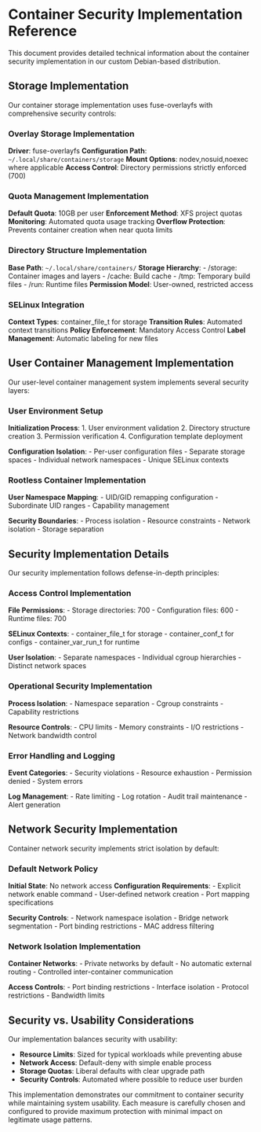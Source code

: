 # Container Security Implementation Reference

This document provides detailed technical information about the container security implementation in our custom Debian-based distribution.

## Storage Implementation

Our container storage implementation uses fuse-overlayfs with comprehensive security controls:

### Overlay Storage Implementation
**Driver**: fuse-overlayfs
**Configuration Path**: `~/.local/share/containers/storage`
**Mount Options**: nodev,nosuid,noexec where applicable
**Access Control**: Directory permissions strictly enforced (700)

### Quota Management Implementation
**Default Quota**: 10GB per user
**Enforcement Method**: XFS project quotas
**Monitoring**: Automated quota usage tracking
**Overflow Protection**: Prevents container creation when near quota limits

### Directory Structure Implementation
**Base Path**: `~/.local/share/containers/`
**Storage Hierarchy**:
    - /storage: Container images and layers
    - /cache: Build cache
    - /tmp: Temporary build files
    - /run: Runtime files
**Permission Model**: User-owned, restricted access

### SELinux Integration
**Context Types**: container_file_t for storage
**Transition Rules**: Automated context transitions
**Policy Enforcement**: Mandatory Access Control
**Label Management**: Automatic labeling for new files

## User Container Management Implementation

Our user-level container management system implements several security layers:

### User Environment Setup
**Initialization Process**:
    1. User environment validation
    2. Directory structure creation
    3. Permission verification
    4. Configuration template deployment

**Configuration Isolation**:
    - Per-user configuration files
    - Separate storage spaces
    - Individual network namespaces
    - Unique SELinux contexts

### Rootless Container Implementation
**User Namespace Mapping**:
    - UID/GID remapping configuration
    - Subordinate UID ranges
    - Capability management

**Security Boundaries**:
    - Process isolation
    - Resource constraints
    - Network isolation
    - Storage separation

## Security Implementation Details

Our security implementation follows defense-in-depth principles:

### Access Control Implementation
**File Permissions**:
    - Storage directories: 700
    - Configuration files: 600
    - Runtime files: 700

**SELinux Contexts**:
    - container_file_t for storage
    - container_conf_t for configs
    - container_var_run_t for runtime

**User Isolation**:
    - Separate namespaces
    - Individual cgroup hierarchies
    - Distinct network spaces

### Operational Security Implementation
**Process Isolation**:
    - Namespace separation
    - Cgroup constraints
    - Capability restrictions

**Resource Controls**:
    - CPU limits
    - Memory constraints
    - I/O restrictions
    - Network bandwidth control

### Error Handling and Logging
**Event Categories**:
    - Security violations
    - Resource exhaustion
    - Permission denied
    - System errors

**Log Management**:
    - Rate limiting
    - Log rotation
    - Audit trail maintenance
    - Alert generation

## Network Security Implementation

Container network security implements strict isolation by default:

### Default Network Policy
**Initial State**: No network access
**Configuration Requirements**:
    - Explicit network enable command
    - User-defined network creation
    - Port mapping specifications

**Security Controls**:
    - Network namespace isolation
    - Bridge network segmentation
    - Port binding restrictions
    - MAC address filtering

### Network Isolation Implementation
**Container Networks**:
    - Private networks by default
    - No automatic external routing
    - Controlled inter-container communication

**Access Controls**:
    - Port binding restrictions
    - Interface isolation
    - Protocol restrictions
    - Bandwidth limits

## Security vs. Usability Considerations

Our implementation balances security with usability:

- **Resource Limits**: Sized for typical workloads while preventing abuse
- **Network Access**: Default-deny with simple enable process
- **Storage Quotas**: Liberal defaults with clear upgrade path
- **Security Controls**: Automated where possible to reduce user burden

This implementation demonstrates our commitment to container security while maintaining system usability. Each measure is carefully chosen and configured to provide maximum protection with minimal impact on legitimate usage patterns.


